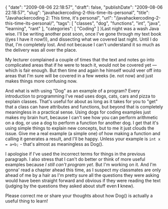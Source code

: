 {
    "date": "2009-08-06 22:18:57",
    "draft": false,
    "publishDate": "2009-08-06 22:18:57",
    "slug": "javahackercoding-2-this-time-its-personal",
    "title": "Javahackercoding 2: This time, it's personal",
    "url": "\/javahackercoding-2-this-time-its-personal\/",
    "tags": [
        "classes",
        "dog",
        "functions",
        "int",
        "java",
        "learning",
        "rant"
    ],
    "categories": [
        "Coding"
    ]
}Last night was a wash Java wise. I'll be writing another post soon, once
I've gone through my text book ((yes I have it now!)), and dissecting
what we covered last night. Until I do that, I'm completely lost. And
not because I can't understand it so much as the delivery was all over
the place.

My lecturer complained a couple of times that the text and notes go into
complicated areas that if he were to teach it, would not be covered yet
— which is fair enough. But then time and again he himself would veer
off into areas that I'm sure will be covered in a few weeks (ie. not
now) and just makes things more confusing now.

And what is with using "Dog" as an example of a program? Every
introduction to programming I've read uses dogs, cats, cars and pizza to
explain classes. That's useful for about as long as it takes for you to
"get" that a class can have attributes and functions, but beyond that is
completely meaningless in a practical sense. Using dogs for coding
examples just makes my brain hurt, because I can't see how you can
perform arithmetic on a dog, or use a dog to perform a function for
another dog. I get that it's using simple things to explain new
concepts, but to me it just clouds the issue. Give me a real example (a
simple one) of how making a function and calling it generates a result,
and I'll be happy. Unless your example is `int x = a+b;` - that's almost
as meaningless as Dog().

I apologise if I've used the incorrect terms for things in the previous
paragraph. I also stress that I can't do better or think of more useful
examples because *I still can't program yet*. But I'm working on it. And
I'm gonna' read a chapter ahead this time, as I suspect my classmates
are only ahead of me by a hair as I'm pretty sure all the questions they
were asking would have been straight forward and obvious if they were
reading the text (judging by the questions they asked about stuff even
**I** knew).

Please correct me or share your thoughts about how Dog() is actually a
useful thing to learn!